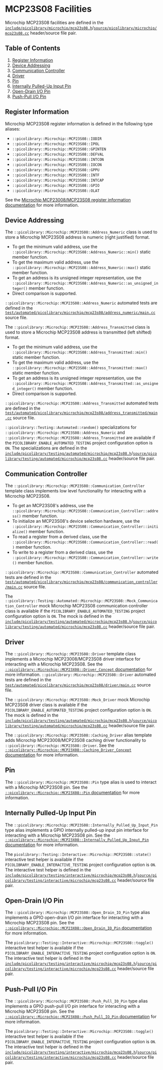 # MCP23S08 Facilities
Microchip MCP23S08 facilities are defined in the
[`include/picolibrary/microchip/mcp23s08.h`](https://github.com/apcountryman/picolibrary/blob/main/include/picolibrary/microchip/mcp23s08.h)/[`source/picolibrary/microchip/mcp23s08.cc`](https://github.com/apcountryman/picolibrary/blob/main/source/picolibrary/microchip/mcp23s08.cc)
header/source file pair.

## Table of Contents
1. [Register Information](#register-information)
1. [Device Addressing](#device-addressing)
1. [Communication Controller](#communication-controller)
1. [Driver](#driver)
1. [Pin](#pin)
1. [Internally Pulled-Up Input Pin](#internally-pulled-up-input-pin)
1. [Open-Drain I/O Pin](#open-drain-io-pin)
1. [Push-Pull I/O Pin](#push-pull-io-pin)

## Register Information
Microchip MCP23S08 register information is defined in the following type aliases:
- `::picolibrary::Microchip::MCP23S08::IODIR`
- `::picolibrary::Microchip::MCP23S08::IPOL`
- `::picolibrary::Microchip::MCP23S08::GPINTEN`
- `::picolibrary::Microchip::MCP23S08::DEFVAL`
- `::picolibrary::Microchip::MCP23S08::INTCON`
- `::picolibrary::Microchip::MCP23S08::IOCON`
- `::picolibrary::Microchip::MCP23S08::GPPU`
- `::picolibrary::Microchip::MCP23S08::INTF`
- `::picolibrary::Microchip::MCP23S08::INTCAP`
- `::picolibrary::Microchip::MCP23S08::GPIO`
- `::picolibrary::Microchip::MCP23S08::OLAT`

See the [Microchip MCP23008/MCP23S08 register information
documentation](mcp23x08.md#register-information) for more information.

## Device Addressing
The `::picolibrary::Microchip::MCP23S08::Address_Numeric` class is used to store a
Microchip MCP23S08 address is numeric (right justified) format.
- To get the minimum valid address, use the
  `::picolibrary::Microchip::MCP23S08::Address_Numeric::min()` static member function.
- To get the maximum valid address, use the
  `::picolibrary::Microchip::MCP23S08::Address_Numeric::max()` static member function.
- To get an address is its unsigned integer representation, use the
  `::picolibrary::Microchip::MCP23S08::Address_Numeric::as_unsigned_integer()` member
  function.
- Direct comparison is supported.

`::picolibrary::Microchip::MCP23S08::Address_Numeric` automated tests are defined in the
[`test/automated/picolibrary/microchip/mcp23s08/address_numeric/main.cc`](https://github.com/apcountryman/picolibrary/blob/main/test/automated/picolibrary/microchip/mcp23s08/address_numeric/main.cc)
source file.

The `::picolibrary::Microchip::MCP23S08::Address_Transmitted` class is used to store a
Microchip MCP23S08 address is transmitted (left shifted) format.
- To get the minimum valid address, use the
  `::picolibrary::Microchip::MCP23S08::Address_Transmitted::min()` static member function.
- To get the maximum valid address, use the
  `::picolibrary::Microchip::MCP23S08::Address_Transmitted::max()` static member function.
- To get an address is its unsigned integer representation, use the
  `::picolibrary::Microchip::MCP23S08::Address_Transmitted::as_unsigned_integer()` member
  function.
- Direct comparison is supported.

`::picolibrary::Microchip::MCP23S08::Address_Transmitted` automated tests are defined in
the
[`test/automated/picolibrary/microchip/mcp23s08/address_transmitted/main.cc`](https://github.com/apcountryman/picolibrary/blob/main/test/automated/picolibrary/microchip/mcp23s08/address_transmitted/main.cc)
source file.

`::picolibrary::Testing::Automated::random()` specializations for
`::picolibrary::Microchip::MCP23S08::Address_Numeric` and
`::picolibrary::Microchip::MCP23S08::Address_Transmitted` are available if the
`PICOLIBRARY_ENABLE_AUTOMATED_TESTING` project configuration option is `ON`.
The specializations are defined in the
[`include/picolibrary/testing/automated/microchip/mcp23s08.h`](https://github.com/apcountryman/picolibrary/blob/main/include/picolibrary/testing/automated/microchip/mcp23s08.h)/[`source/picolibrary/testing/automated/microchip/mcp23s08.cc`](https://github.com/apcountryman/picolibrary/blob/main/source/picolibrary/testing/automated/microchip/mcp23s08.cc)
header/source file pair.

## Communication Controller
The `::picolibrary::Microchip::MCP23S08::Communication_Controller` template class
implements low level functionality for interacting with a Microchip MCP23S08.
- To get an MCP23S08's address, use the
  `::picolibrary::Microchip::MCP23S08::Communication_Controller::address()` member
  function.
- To initialize an MCP23S08's device selection hardware, use the
  `::picolibrary::Microchip::MCP23S08::Communication_Controller::initialize()` member
  function.
- To read a register from a derived class, use the
  `::picolibrary::Microchip::MCP23S08::Communication_Controller::read()` member function.
- To write to a register from a derived class, use the
  `::picolibrary::Microchip::MCP23S08::Communication_Controller::write()` member function.

`::picolibrary::Microchip::MCP23S08::Communication_Controller` automated tests are defined
in the
[`test/automated/picolibrary/microchip/mcp23s08/communication_controller/main.cc`](https://github.com/apcountryman/picolibrary/blob/main/test/automated/picolibrary/microchip/mcp23s08/communication_controller/main.cc)
source file.

The
`::picolibrary::Testing::Automated::Microchip::MCP23S08::Mock_Communication_Controller`
mock Microchip MCP23S08 communication controller class is available if the
`PICOLIBRARY_ENABLE_AUTOMATED_TESTING` project configuration option is `ON`.
The mock is defined in the
[`include/picolibrary/testing/automated/microchip/mcp23s08.h`](https://github.com/apcountryman/picolibrary/blob/main/include/picolibrary/testing/automated/microchip/mcp23s08.h)/[`source/picolibrary/testing/automated/microchip/mcp23s08.cc`](https://github.com/apcountryman/picolibrary/blob/main/source/picolibrary/testing/automated/microchip/mcp23s08.cc)
header/source file pair.

## Driver
The `::picolibrary::Microchip::MCP23S08::Driver` template class implements a Microchip
MCP23008/MCP23S08 driver interface for interacting with a Microchip MCP23S08.
See the [`::picolibrary::Microchip::MCP23X08::Driver_Concept`
documentation](mcp23x08.md#driver) for more information.
`::picolibrary::Microchip::MCP23S08::Driver` automated tests are defined in the
[`test/automated/picolibrary/microchip/mcp23s08/driver/main.cc`](https://github.com/apcountryman/picolibrary/blob/main/test/automated/picolibrary/microchip/mcp23s08/driver/main.cc)
source file.

The `::picolibrary::Microchip::MCP23S08::Mock_Driver` mock Microchip MCP23S08 driver class
is available if the `PICOLIBRARY_ENABLE_AUTOMATED_TESTING` project configuration option is
`ON`.
The mock is defined in the
[`include/picolibrary/testing/automated/microchip/mcp23s08.h`](https://github.com/apcountryman/picolibrary/blob/main/include/picolibrary/testing/automated/microchip/mcp23s08.h)/[`source/picolibrary/testing/automated/microchip/mcp23s08.cc`](https://github.com/apcountryman/picolibrary/blob/main/source/picolibrary/testing/automated/microchip/mcp23s08.cc)
header/source file pair.

The `::picolibrary::Microchip::MCP23S08::Caching_Driver` alias template adds Microchip
MCP23008/MCP23S08 caching driver functionality to
`::picolibrary::Microchip::MCP23S08::Driver`.
See the [`::picolibrary::Microchip::MCP23X08::Caching_Driver_Concept`
documentation](mcp23x08.md#driver) for more information.

## Pin
The `::picolibrary::Microchip::MCP23S08::Pin` type alias is used to interact with a
Microchip MCP23S08 pin.
See the [`::picolibrary::Microchip::MCP23X08::Pin` documentation](mcp23x08.md#pin) for
more information.

## Internally Pulled-Up Input Pin
The `::picolibrary::Microchip::MCP23S08::Internally_Pulled_Up_Input_Pin` type alias
implements a GPIO internally pulled-up input pin interface for interacting with a
Microchip MCP23S08 pin.
See the [`::picolibrary::Microchip::MCP23X08::Internally_Pulled_Up_Input_Pin`
documentation](mcp23x08.md#internally-pulled-up-input-pin) for more information.

The `picolibrary::Testing::Interactive::Microchip::MCP23S08::state()` interactive test
helper is available if the `PICOLIBRARY_ENABLE_INTERACTIVE_TESTING` project configuration
option is `ON`.
The interactive test helper is defined in the
[`include/picolibrary/testing/interactive/microchip/mcp23s08.h`](https://github.com/apcountryman/picolibrary/blob/main/include/picolibrary/testing/interactive/microchip/mcp23s08.h)/[`source/picolibrary/testing/interactive/microchip/mcp23s08.cc`](https://github.com/apcountryman/picolibrary/blob/main/source/picolibrary/testing/interactive/microchip/mcp23s08.cc)
header/source file pair.

## Open-Drain I/O Pin
The `::picolibrary::Microchip::MCP23S08::Open_Drain_IO_Pin` type alias implements a GPIO
open-drain I/O pin interface for interacting with a Microchip MCP23S08 pin.
See the [`::picolibrary::Microchip::MCP23X08::Open_Drain_IO_Pin`
documentation](mcp23x08.md#open-drain-io-pin) for more information.

The `picolibrary::Testing::Interactive::Microchip::MCP23S08::toggle()` interactive test
helper is available if the `PICOLIBRARY_ENABLE_INTERACTIVE_TESTING` project configuration
option is `ON`.
The interactive test helper is defined in the
[`include/picolibrary/testing/interactive/microchip/mcp23s08.h`](https://github.com/apcountryman/picolibrary/blob/main/include/picolibrary/testing/interactive/microchip/mcp23s08.h)/[`source/picolibrary/testing/interactive/microchip/mcp23s08.cc`](https://github.com/apcountryman/picolibrary/blob/main/source/picolibrary/testing/interactive/microchip/mcp23s08.cc)
header/source file pair.

## Push-Pull I/O Pin
The `::picolibrary::Microchip::MCP23S08::Push_Pull_IO_Pin` type alias implements a GPIO
push-pull I/O pin interface for interacting with a Microchip MCP23S08 pin.
See the [`::picolibrary::Microchip::MCP23X08::Push_Pull_IO_Pin`
documentation](mcp23x08.md#push-pull-io-pin) for more information.

The `picolibrary::Testing::Interactive::Microchip::MCP23S08::toggle()` interactive test
helper is available if the `PICOLIBRARY_ENABLE_INTERACTIVE_TESTING` project configuration
option is `ON`.
The interactive test helper is defined in the
[`include/picolibrary/testing/interactive/microchip/mcp23s08.h`](https://github.com/apcountryman/picolibrary/blob/main/include/picolibrary/testing/interactive/microchip/mcp23s08.h)/[`source/picolibrary/testing/interactive/microchip/mcp23s08.cc`](https://github.com/apcountryman/picolibrary/blob/main/source/picolibrary/testing/interactive/microchip/mcp23s08.cc)
header/source file pair.

